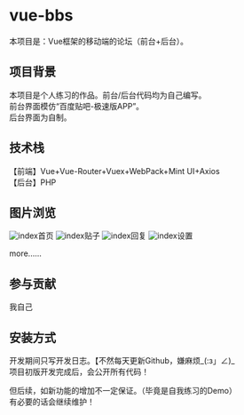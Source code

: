 # vue-bbs
本项目是：Vue框架的移动端的论坛（前台+后台）。 

## 项目背景  
本项目是个人练习的作品。前台/后台代码均为自己编写。  
前台界面模仿“百度贴吧-极速版APP”。  
后台界面为自制。  

## 技术栈  
【前端】Vue+Vue-Router+Vuex+WebPack+Mint UI+Axios  
【后台】PHP  

## 图片浏览  
![index](http://mardown-pic-1252666898.coscd.myqcloud.com/github-bbs/1.jpg)首页
![index](http://mardown-pic-1252666898.coscd.myqcloud.com/github-bbs/2.jpg)贴子
![index](http://mardown-pic-1252666898.coscd.myqcloud.com/github-bbs/3.jpg)回复
![index](http://mardown-pic-1252666898.coscd.myqcloud.com/github-bbs/4.jpg)设置
  
more......  

## 参与贡献  
我自己    

## 安装方式  
开发期间只写开发日志。【不然每天更新Github，嫌麻烦_(:з」∠)_  
项目初版开发完成后，会公开所有代码！  

但后续，如新功能的增加不一定保证。（毕竟是自我练习的Demo）  
有必要的话会继续维护！  
